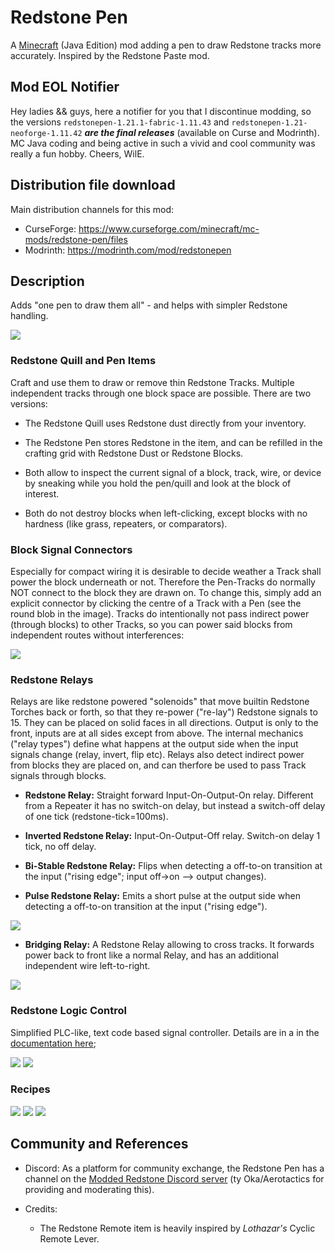 
# Redstone Pen

A [Minecraft](https://minecraft.net) (Java Edition) mod adding a pen to draw
Redstone tracks more accurately. Inspired by the Redstone Paste mod.

## Mod EOL Notifier

Hey ladies && guys, here a notifier for you that I discontinue modding, so the 
versions `redstonepen-1.21.1-fabric-1.11.43` and `redstonepen-1.21-neoforge-1.11.42`
***are the final releases*** (available on Curse and Modrinth). MC Java coding and 
being active in such a vivid and cool community was really a fun hobby. Cheers, WilE.

## Distribution file download

Main distribution channels for this mod:

  - CurseForge: https://www.curseforge.com/minecraft/mc-mods/redstone-pen/files
  - Modrinth: https://modrinth.com/mod/redstonepen

## Description

Adds "one pen to draw them all" - and helps with simpler Redstone handling.

![](documentation/pentracks.png)

### Redstone Quill and Pen Items

Craft and use them to draw or remove thin Redstone Tracks. Multiple independent tracks through one block
space are possible. There are two versions:

- The Redstone Quill uses Redstone dust directly from your inventory.

- The Redstone Pen stores Redstone in the item, and can be refilled in the crafting grid with Redstone
  Dust or Redstone Blocks.

- Both allow to inspect the current signal of a block, track, wire, or device by sneaking while you hold
  the pen/quill and look at the block of interest.

- Both do not destroy blocks when left-clicking, except blocks with no hardness (like grass, repeaters,
  or comparators).

### Block Signal Connectors

Especially for compact wiring it is desirable to decide weather a Track shall power the block underneath
or not. Therefore the Pen-Tracks do normally NOT connect to the block they are drawn on. To change this,
simply add an explicit connector by clicking the centre of a Track with a Pen (see the round blob in the
image). Tracks do intentionally not pass indirect power (through blocks) to other Tracks, so you can power
said blocks from independent routes without interferences:

![](documentation/rspen-connector.png)

### Redstone Relays

Relays are like redstone powered "solenoids" that move builtin Redstone Torches back or forth, so that they
re-power ("re-lay") Redstone signals to 15. They can be placed on solid faces in all directions. Output is
only to the front, inputs are at all sides except from above. The internal mechanics ("relay types") define
what happens at the output side when the input signals change (relay, invert, flip etc). Relays also detect
indirect power from blocks they are placed on, and can therfore be used to pass Track signals through
blocks.

- **Redstone Relay:** Straight forward Input-On-Output-On relay. Different from a Repeater it has no
  switch-on delay, but instead a switch-off delay of one tick (redstone-tick=100ms).

- **Inverted Redstone Relay:**  Input-On-Output-Off relay. Switch-on delay 1 tick, no off delay.

- **Bi-Stable Redstone Relay:** Flips when detecting a off-to-on transition at the input ("rising edge";
  input off->on --> output changes).

- **Pulse Redstone Relay:** Emits a short pulse at the output side when detecting a off-to-on transition
  at the input ("rising edge").

![](documentation/relays.png)

- **Bridging Relay:** A Redstone Relay allowing to cross tracks. It forwards power back to front like a
  normal Relay, and has an additional independent wire left-to-right.

![](documentation/bridging-relay.png)


### Redstone Logic Control

Simplified PLC-like, text code based signal controller. Details
are in a in the [documentation here](documentation/redstone-logic-control/readme.md);

![](documentation/redstone-logic-control-1.png)
![](documentation/redstone-logic-control-2.png)


### Recipes

![](documentation/rspen-quill-recipe.png)
![](documentation/rspen-penrecipe.png)
![](documentation/relay-recipe1.png)

## Community and References

- Discord: As a platform for community exchange, the Redstone Pen has a channel on the [Modded Redstone Discord server](https://discord.gg/6K958GsWq5)  (ty Oka/Aerotactics for providing and moderating this).

- Credits:

  - The Redstone Remote item is heavily inspired by *Lothazar's* Cyclic Remote Lever.
